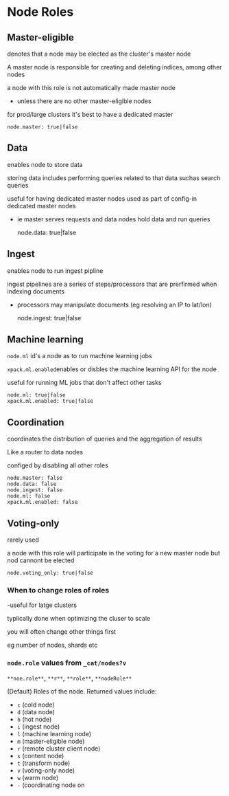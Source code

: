 # Node Roles
Master-eligible
---------------

denotes that a node may be elected as the cluster's master node

A master node is responsible for creating and deleting indices, among other nodes

a node with this role is not automatically made master node

*   unless there are no other master-eligible nodes

for prod/large clusters it's best to have a dedicated master 

    node.master: true|false

Data
----

enables node to store data

storing data includes performing queries related to that data suchas search queries

useful for having dedicated master nodes used as part of config-in dedicated master nodes

*   ie master serves requests and data nodes hold data and run queries

    node.data: true|false

Ingest
------

enables node to run ingest pipline

ingest pipelines are a series of steps/processors that are prerfirmed when indexing documents

*   processors may manipulate documents (eg resolving an IP to lat/lon)

    node.ingest: true|false

Machine learning
----------------

`node.ml` id's a node as to run machine learning jobs

`xpack.ml.enabled`enables or disbles the machine learning API for the node

useful for running ML jobs that don't affect other tasks

    node.ml: true|false
    xpack.ml.enabled: true|false

Coordination 
-------------

coordinates the distribution of queries and the aggregation of results

Like a router to data nodes

configed by disabling all other roles 

    node.master: false
    node.data: false
    node.ingest: false
    node.ml: false
    xpack.ml.enabled: false

Voting-only
-----------

rarely used

a node with this role will participate in the voting for a new master node but nod cannont be elected

    node.voting_only: true|false

### When to change roles of roles

\-useful for latge clusters

typlically done when optimizing the cluser to scale 

you will often change other things first

eg number of nodes, shards etc

### `node.role` values from `_cat/nodes?v`

`**noe.role**`**,** `**r**`**,** `**role**`**,** `**nodeRole**`

(Default) Roles of the node. Returned values include:

*   `c` (cold node)
*   `d` (data node)
*   `h` (hot node)
*   `i` (ingest node)
*   `l` (machine learning node)
*   `m` (master-eligible node)
*   `r` (remote cluster client node)
*   `s` (content node)
*   `t` (transform node)
*   `v` (voting-only node)
*   `w` (warm node)
*   `-` (coordinating node on